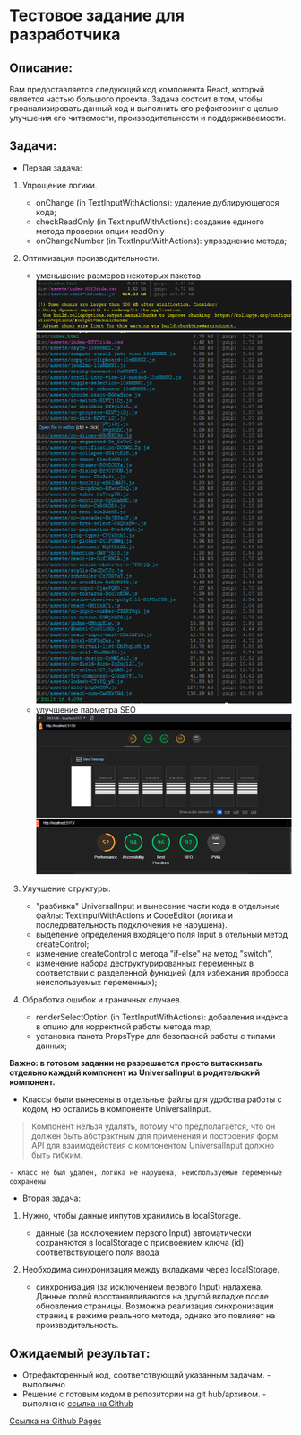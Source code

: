 # Тестовое задание для разработчика

## Описание:

Вам предоставляется следующий код компонента React, который является частью большого проекта. Задача состоит в том, чтобы проанализировать данный код и выполнить его рефакторинг с целью улучшения его читаемости, производительности и поддерживаемости.

## Задачи:

-   Первая задача:

1. Упрощение логики.

    - onChange (in TextInputWithActions): удаление дублирующегося кода;
    - checkReadOnly (in TextInputWithActions): создание единого метода проверки опции readOnly
    - onChangeNumber (in TextInputWithActions): упразднение метода;

2. Оптимизация производительности.

    - уменьшение размеров некоторых пакетов ![alt text](image-1.png) ![alt text](image-2.png)
    - улучшение парметра SEO ![alt text](<Снимок экрана 2024-05-27 005922.png>) ![alt text](image-3.png)

3. Улучшение структуры.

    - "разбивка" UniversalInput и вынесение части кода в отдельные файлы:
      TextInputWithActions и CodeEditor (логика и последовательность подключения не нарушена).
    - выделение определения входящего поля Input в отельный метод createControl;
    - изменение createControl с метода "if-else" на метод "switch",
    - изменение набора деструктурированных переменных в соответствии с разделенной функцией (для избежания проброса неиспользуемых переменных);

4. Обработка ошибок и граничных случаев.
    - renderSelectOption (in TextInputWithActions): добавления индекса в опцию для корректной работы метода map;
    - установка пакета PropsType для безопасной работы с типами данных;

**Важно: в готовом задании не разрешается просто вытаскивать отдельно каждый компонент из UniversalInput в родительский компонент.**

-   Классы были вынесены в отдельные файлы для удобства работы с кодом, но остались в компоненте UniversalInput.

> Компонент нельзя удалять, потому что предполагается, что он должен быть абстрактным для применения и построения форм. API для взаимодействия с компонентом UniversalInput должно быть гибким.

    - класс не был удален, логика не нарушена, неиспользуемые переменные сохранены

-   Вторая задача:

1. Нужно, чтобы данные инпутов хранились в localStorage.

    - данные (за исключением первого Input) автоматически сохраняются в localStorage c присвоением ключа (id) соответвствующего поля ввода

2. Необходима синхронизация между вкладками через localStorage.
    - синхронизация (за исключением первого Input) налажена. Данные полей восстанавливаются на другой вкладке после обновления страницы. Возможна реализация синхронизации страниц в режиме реального метода, однако это повлияет на производительность.

## **Ожидаемый результат:**

-   Отрефакторенный код, соответствующий указанным задачам. - выполнено
-   Решение с готовым кодом в репозитории на git hub/архивом. - выполнено
    [ссылка на Github](https://github.com/homo-errantium/devTestTask)

[Ссылка на Github Pages](https://homo-errantium.github.io/devTestTask/)
